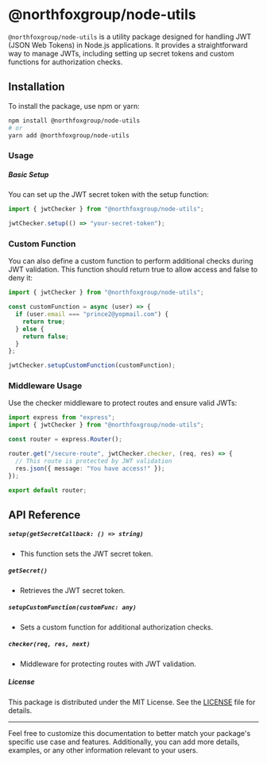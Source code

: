 # @northfoxgroup/node-utils

`@northfoxgroup/node-utils` is a utility package designed for handling JWT (JSON Web Tokens) in Node.js applications. It provides a straightforward way to manage JWTs, including setting up secret tokens and custom functions for authorization checks.

## Installation

To install the package, use npm or yarn:

```bash
npm install @northfoxgroup/node-utils
# or
yarn add @northfoxgroup/node-utils
```

### Usage

##### Basic Setup

You can set up the JWT secret token with the setup function:

```ts
import { jwtChecker } from "@northfoxgroup/node-utils";

jwtChecker.setup(() => "your-secret-token");
```


### Custom Function
You can also define a custom function to perform additional checks during JWT validation. This function should return true to allow access and false to deny it:

```ts
import { jwtChecker } from "@northfoxgroup/node-utils";

const customFunction = async (user) => {
  if (user.email === "prince2@yopmail.com") {
    return true;
  } else {
    return false;
  }
};

jwtChecker.setupCustomFunction(customFunction);
```

### Middleware Usage
Use the checker middleware to protect routes and ensure valid JWTs:

```ts
import express from "express";
import { jwtChecker } from "@northfoxgroup/node-utils";

const router = express.Router();

router.get("/secure-route", jwtChecker.checker, (req, res) => {
  // This route is protected by JWT validation
  res.json({ message: "You have access!" });
});

export default router;
```

## API Reference

##### `setup(getSecretCallback: () => string)`

- This function sets the JWT secret token.

##### `getSecret()`

- Retrieves the JWT secret token.

##### `setupCustomFunction(customFunc: any)`

- Sets a custom function for additional authorization checks.

##### `checker(req, res, next)`

- Middleware for protecting routes with JWT validation.

##### License

This package is distributed under the MIT License. See the [LICENSE](./LICENSE) file for details.

---

Feel free to customize this documentation to better match your package's specific use case and features. Additionally, you can add more details, examples, or any other information relevant to your users.